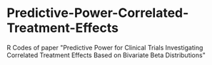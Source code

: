 # Predictive-Power-Correlated-Treatment-Effects
R Codes of paper "Predictive Power for Clinical Trials Investigating Correlated Treatment Effects Based on Bivariate Beta Distributions"
